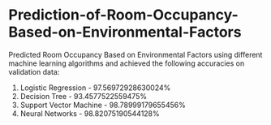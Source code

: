 # Prediction-of-Room-Occupancy-Based-on-Environmental-Factors
Predicted Room Occupancy Based on Environmental Factors using different machine learning algorithms and achieved the following accuracies on validation data:
1. Logistic Regression - 97.56972928630024%
2. Decision Tree - 93.4577522559475%
3. Support Vector Machine - 98.78999179655456%
4. Neural Networks - 98.82075190544128%
